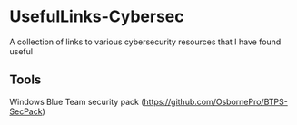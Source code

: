 # UsefulLinks-Cybersec
A collection of links to various cybersecurity resources that I have found useful  
## Tools
Windows Blue Team security pack (https://github.com/OsbornePro/BTPS-SecPack)
